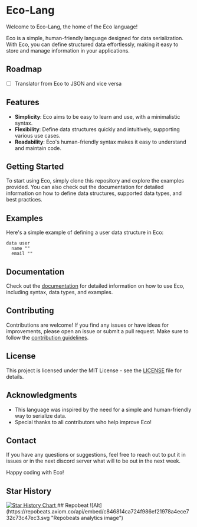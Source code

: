 # Eco-Lang

Welcome to Eco-Lang, the home of the Eco language!

Eco is a simple, human-friendly language designed for data serialization. With Eco, you can define structured data effortlessly, making it easy to store and manage information in your applications.

## Roadmap

- [ ] Translator from Eco to JSON and vice versa

## Features

- **Simplicity**: Eco aims to be easy to learn and use, with a minimalistic syntax.
- **Flexibility**: Define data structures quickly and intuitively, supporting various use cases.
- **Readability**: Eco's human-friendly syntax makes it easy to understand and maintain code.

## Getting Started

To start using Eco, simply clone this repository and explore the examples provided. You can also check out the documentation for detailed information on how to define data structures, supported data types, and best practices.

## Examples

Here's a simple example of defining a user data structure in Eco:

```
data user
  name ""
  email ""
```

## Documentation

Check out the [documentation](./docs/README.md) for detailed information on how to use Eco, including syntax, data types, and examples.

## Contributing

Contributions are welcome! If you find any issues or have ideas for improvements, please open an issue or submit a pull request. Make sure to follow the [contribution guidelines](./CONTRIBUTING.md).

## License

This project is licensed under the MIT License - see the [LICENSE](./LICENSE) file for details.

## Acknowledgments

- This language was inspired by the need for a simple and human-friendly way to serialize data.
- Special thanks to all contributors who help improve Eco!

## Contact

If you have any questions or suggestions, feel free to reach out to put it in issues or in the next discord server what will to be out in the next week.

Happy coding with Eco!
## Star History

<a href="https://star-history.com/#backdoor-dev-official/Eco-Lang&Timeline">
  <picture>
    <source media="(prefers-color-scheme: dark)" srcset="https://api.star-history.com/svg?repos=backdoor-dev-official/Eco-Lang&type=Timeline&theme=dark" />
    <source media="(prefers-color-scheme: light)" srcset="https://api.star-history.com/svg?repos=backdoor-dev-official/Eco-Lang&type=Timeline" />
    <img alt="Star History Chart" src="https://api.star-history.com/svg?repos=backdoor-dev-official/Eco-Lang&type=Timeline" />
  </picture>
</a>
## Repobeat
![Alt](https://repobeats.axiom.co/api/embed/c846814ca724f986ef21978a4ece732c73c47ec3.svg "Repobeats analytics image")
